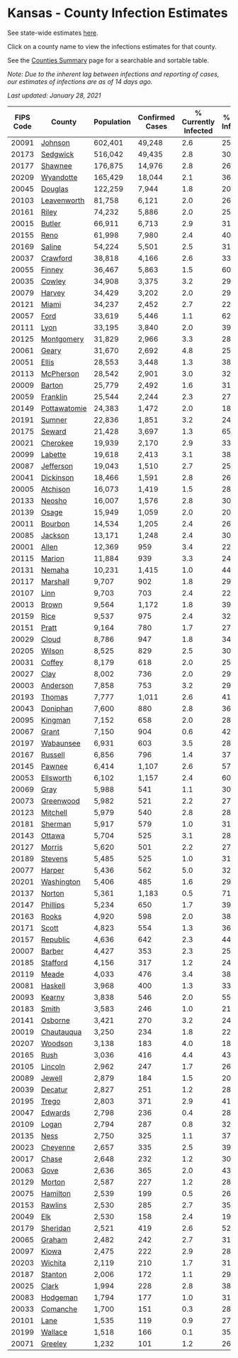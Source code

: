 # Kansas - County Infection Estimates

See state-wide estimates [here](/infections/us-ks).

Click on a county name to view the infections estimates for that county.

See the [Counties Summary](/infections/summary-counties) page for a searchable and sortable table.

*Note: Due to the inherent lag between infections and reporting of cases, our estimates of infections are as of 14 days ago.*

*Last updated: January 28, 2021*

|   FIPS Code |                       County |   Population |   Confirmed Cases |   % Currently Infected |   % Total Infected |
|-------------|------------------------------|--------------|-------------------|------------------------|--------------------|
|       20091 |           [Johnson](johnson) |      602,401 |            49,248 |                    2.6 |               25.9 |
|       20173 |         [Sedgwick](sedgwick) |      516,042 |            49,435 |                    2.8 |               30.4 |
|       20177 |           [Shawnee](shawnee) |      176,875 |            14,976 |                    2.8 |               26.8 |
|       20209 |       [Wyandotte](wyandotte) |      165,429 |            18,044 |                    2.1 |               36.9 |
|       20045 |           [Douglas](douglas) |      122,259 |             7,944 |                    1.8 |               20.8 |
|       20103 |   [Leavenworth](leavenworth) |       81,758 |             6,121 |                    2.0 |               26.4 |
|       20161 |               [Riley](riley) |       74,232 |             5,886 |                    2.0 |               25.4 |
|       20015 |             [Butler](butler) |       66,911 |             6,713 |                    2.9 |               31.4 |
|       20155 |                 [Reno](reno) |       61,998 |             7,980 |                    2.4 |               40.9 |
|       20169 |             [Saline](saline) |       54,224 |             5,501 |                    2.5 |               31.6 |
|       20037 |         [Crawford](crawford) |       38,818 |             4,166 |                    2.6 |               33.7 |
|       20055 |             [Finney](finney) |       36,467 |             5,863 |                    1.5 |               60.0 |
|       20035 |             [Cowley](cowley) |       34,908 |             3,375 |                    3.2 |               29.8 |
|       20079 |             [Harvey](harvey) |       34,429 |             3,202 |                    2.0 |               29.9 |
|       20121 |               [Miami](miami) |       34,237 |             2,452 |                    2.7 |               22.1 |
|       20057 |                 [Ford](ford) |       33,619 |             5,446 |                    1.1 |               62.7 |
|       20111 |                 [Lyon](lyon) |       33,195 |             3,840 |                    2.0 |               39.7 |
|       20125 |     [Montgomery](montgomery) |       31,829 |             2,966 |                    3.3 |               28.8 |
|       20061 |               [Geary](geary) |       31,670 |             2,692 |                    4.8 |               25.8 |
|       20051 |               [Ellis](ellis) |       28,553 |             3,448 |                    1.3 |               38.8 |
|       20113 |       [McPherson](mcpherson) |       28,542 |             2,901 |                    3.0 |               32.1 |
|       20009 |             [Barton](barton) |       25,779 |             2,492 |                    1.6 |               31.2 |
|       20059 |         [Franklin](franklin) |       25,544 |             2,244 |                    2.3 |               27.7 |
|       20149 | [Pottawatomie](pottawatomie) |       24,383 |             1,472 |                    2.0 |               18.7 |
|       20191 |             [Sumner](sumner) |       22,836 |             1,851 |                    3.2 |               24.8 |
|       20175 |             [Seward](seward) |       21,428 |             3,697 |                    1.3 |               65.5 |
|       20021 |         [Cherokee](cherokee) |       19,939 |             2,170 |                    2.9 |               33.9 |
|       20099 |           [Labette](labette) |       19,618 |             2,413 |                    3.1 |               38.6 |
|       20087 |       [Jefferson](jefferson) |       19,043 |             1,510 |                    2.7 |               25.0 |
|       20041 |       [Dickinson](dickinson) |       18,466 |             1,591 |                    2.8 |               26.5 |
|       20005 |         [Atchison](atchison) |       16,073 |             1,419 |                    1.5 |               28.3 |
|       20133 |             [Neosho](neosho) |       16,007 |             1,576 |                    2.8 |               30.9 |
|       20139 |               [Osage](osage) |       15,949 |             1,059 |                    2.0 |               20.9 |
|       20011 |           [Bourbon](bourbon) |       14,534 |             1,205 |                    2.4 |               26.0 |
|       20085 |           [Jackson](jackson) |       13,171 |             1,248 |                    2.4 |               30.7 |
|       20001 |               [Allen](allen) |       12,369 |               959 |                    3.4 |               22.8 |
|       20115 |             [Marion](marion) |       11,884 |               939 |                    3.3 |               24.5 |
|       20131 |             [Nemaha](nemaha) |       10,231 |             1,415 |                    1.0 |               44.9 |
|       20117 |         [Marshall](marshall) |        9,707 |               902 |                    1.8 |               29.9 |
|       20107 |                 [Linn](linn) |        9,703 |               703 |                    2.4 |               22.5 |
|       20013 |               [Brown](brown) |        9,564 |             1,172 |                    1.8 |               39.2 |
|       20159 |                 [Rice](rice) |        9,537 |               975 |                    2.4 |               32.2 |
|       20151 |               [Pratt](pratt) |        9,164 |               780 |                    1.7 |               27.4 |
|       20029 |               [Cloud](cloud) |        8,786 |               947 |                    1.8 |               34.8 |
|       20205 |             [Wilson](wilson) |        8,525 |               829 |                    2.5 |               30.0 |
|       20031 |             [Coffey](coffey) |        8,179 |               618 |                    2.0 |               25.9 |
|       20027 |                 [Clay](clay) |        8,002 |               736 |                    2.0 |               29.3 |
|       20003 |         [Anderson](anderson) |        7,858 |               753 |                    3.2 |               29.7 |
|       20193 |             [Thomas](thomas) |        7,777 |             1,011 |                    2.6 |               41.3 |
|       20043 |         [Doniphan](doniphan) |        7,600 |               880 |                    2.8 |               36.5 |
|       20095 |           [Kingman](kingman) |        7,152 |               658 |                    2.0 |               28.6 |
|       20067 |               [Grant](grant) |        7,150 |               904 |                    0.6 |               42.7 |
|       20197 |       [Wabaunsee](wabaunsee) |        6,931 |               603 |                    3.5 |               28.2 |
|       20167 |           [Russell](russell) |        6,856 |               796 |                    1.4 |               37.2 |
|       20145 |             [Pawnee](pawnee) |        6,414 |             1,107 |                    2.6 |               57.2 |
|       20053 |       [Ellsworth](ellsworth) |        6,102 |             1,157 |                    2.4 |               60.2 |
|       20069 |                 [Gray](gray) |        5,988 |               541 |                    1.1 |               30.3 |
|       20073 |       [Greenwood](greenwood) |        5,982 |               521 |                    2.2 |               27.5 |
|       20123 |         [Mitchell](mitchell) |        5,979 |               540 |                    2.8 |               28.7 |
|       20181 |           [Sherman](sherman) |        5,917 |               579 |                    1.0 |               31.2 |
|       20143 |             [Ottawa](ottawa) |        5,704 |               525 |                    3.1 |               28.6 |
|       20127 |             [Morris](morris) |        5,620 |               501 |                    2.2 |               27.7 |
|       20189 |           [Stevens](stevens) |        5,485 |               525 |                    1.0 |               31.7 |
|       20077 |             [Harper](harper) |        5,436 |               562 |                    5.0 |               32.5 |
|       20201 |     [Washington](washington) |        5,406 |               485 |                    1.6 |               29.0 |
|       20137 |             [Norton](norton) |        5,361 |             1,183 |                    0.5 |               71.1 |
|       20147 |         [Phillips](phillips) |        5,234 |               650 |                    1.7 |               39.8 |
|       20163 |               [Rooks](rooks) |        4,920 |               598 |                    2.0 |               38.9 |
|       20171 |               [Scott](scott) |        4,823 |               554 |                    1.3 |               36.8 |
|       20157 |         [Republic](republic) |        4,636 |               642 |                    2.3 |               44.5 |
|       20007 |             [Barber](barber) |        4,427 |               353 |                    2.3 |               25.4 |
|       20185 |         [Stafford](stafford) |        4,156 |               317 |                    1.2 |               24.6 |
|       20119 |               [Meade](meade) |        4,033 |               476 |                    3.4 |               38.1 |
|       20081 |           [Haskell](haskell) |        3,968 |               400 |                    1.3 |               33.6 |
|       20093 |             [Kearny](kearny) |        3,838 |               546 |                    2.0 |               55.3 |
|       20183 |               [Smith](smith) |        3,583 |               246 |                    1.0 |               21.9 |
|       20141 |           [Osborne](osborne) |        3,421 |               270 |                    3.2 |               24.4 |
|       20019 |     [Chautauqua](chautauqua) |        3,250 |               234 |                    1.8 |               22.3 |
|       20207 |           [Woodson](woodson) |        3,138 |               183 |                    4.0 |               18.9 |
|       20165 |                 [Rush](rush) |        3,036 |               416 |                    4.4 |               43.5 |
|       20105 |           [Lincoln](lincoln) |        2,962 |               247 |                    1.7 |               26.1 |
|       20089 |             [Jewell](jewell) |        2,879 |               184 |                    1.5 |               20.8 |
|       20039 |           [Decatur](decatur) |        2,827 |               251 |                    1.2 |               28.2 |
|       20195 |               [Trego](trego) |        2,803 |               371 |                    2.9 |               41.0 |
|       20047 |           [Edwards](edwards) |        2,798 |               236 |                    0.4 |               28.8 |
|       20109 |               [Logan](logan) |        2,794 |               287 |                    0.8 |               32.9 |
|       20135 |                 [Ness](ness) |        2,750 |               325 |                    1.1 |               37.8 |
|       20023 |         [Cheyenne](cheyenne) |        2,657 |               335 |                    2.5 |               39.9 |
|       20017 |               [Chase](chase) |        2,648 |               232 |                    1.2 |               30.5 |
|       20063 |                 [Gove](gove) |        2,636 |               365 |                    2.0 |               43.5 |
|       20129 |             [Morton](morton) |        2,587 |               227 |                    1.2 |               28.3 |
|       20075 |         [Hamilton](hamilton) |        2,539 |               199 |                    0.5 |               26.2 |
|       20153 |           [Rawlins](rawlins) |        2,530 |               285 |                    2.7 |               35.3 |
|       20049 |                   [Elk](elk) |        2,530 |               158 |                    2.4 |               19.0 |
|       20179 |         [Sheridan](sheridan) |        2,521 |               419 |                    2.6 |               52.9 |
|       20065 |             [Graham](graham) |        2,482 |               242 |                    2.7 |               31.3 |
|       20097 |               [Kiowa](kiowa) |        2,475 |               222 |                    2.9 |               28.1 |
|       20203 |           [Wichita](wichita) |        2,119 |               210 |                    1.7 |               31.6 |
|       20187 |           [Stanton](stanton) |        2,006 |               172 |                    1.1 |               29.6 |
|       20025 |               [Clark](clark) |        1,994 |               228 |                    2.8 |               38.6 |
|       20083 |         [Hodgeman](hodgeman) |        1,794 |               177 |                    1.0 |               31.6 |
|       20033 |         [Comanche](comanche) |        1,700 |               151 |                    0.3 |               28.7 |
|       20101 |                 [Lane](lane) |        1,535 |               119 |                    0.9 |               27.4 |
|       20199 |           [Wallace](wallace) |        1,518 |               166 |                    0.1 |               35.7 |
|       20071 |           [Greeley](greeley) |        1,232 |               101 |                    1.2 |               26.8 |